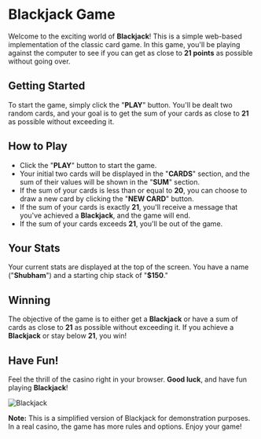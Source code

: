 # Blackjack Game

Welcome to the exciting world of **Blackjack**! This is a simple web-based implementation of the classic card game. In this game, you'll be playing against the computer to see if you can get as close to **21 points** as possible without going over.

## Getting Started

To start the game, simply click the "**PLAY**" button. You'll be dealt two random cards, and your goal is to get the sum of your cards as close to **21** as possible without exceeding it.

## How to Play

- Click the "**PLAY**" button to start the game.
- Your initial two cards will be displayed in the "**CARDS**" section, and the sum of their values will be shown in the "**SUM**" section.
- If the sum of your cards is less than or equal to **20**, you can choose to draw a new card by clicking the "**NEW CARD**" button.
- If the sum of your cards is exactly **21**, you'll receive a message that you've achieved a **Blackjack**, and the game will end.
- If the sum of your cards exceeds **21**, you'll be out of the game.

## Your Stats

Your current stats are displayed at the top of the screen. You have a name ("**Shubham**") and a starting chip stack of "**$150**."

## Winning

The objective of the game is to either get a **Blackjack** or have a sum of cards as close to **21** as possible without exceeding it. If you achieve a **Blackjack** or stay below **21**, you win!

## Have Fun!

Feel the thrill of the casino right in your browser. **Good luck**, and have fun playing **Blackjack**!

![Blackjack](![image](https://github.com/S-shubhh/Black-Jack-Game/blob/main/Green.jpeg)
)

**Note:** This is a simplified version of Blackjack for demonstration purposes. In a real casino, the game has more rules and options. Enjoy your game!

